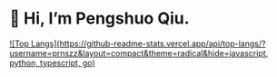 # 👋 Hi, I’m Pengshuo Qiu.
[![Top Langs](https://github-readme-stats.vercel.app/api/top-langs/?username=prnszz&layout=compact&theme=radical&hide=javascript, python, typescript, go)](https://github.com/anuraghazra/github-readme-stats)
<!---
prnszz/prnszz is a ✨ special ✨ repository because its `README.md` (this file) appears on your GitHub profile.
You can click the Preview link to take a look at your changes.
--->
